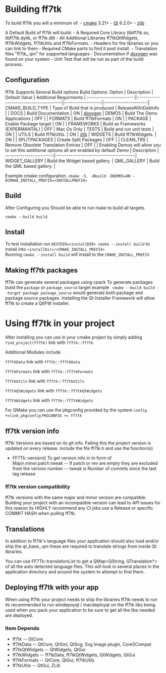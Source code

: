 # Building ff7tk

To build ff7tk you will a minimum of: 
    - [cmake] 3.21+
    - [Qt] 6.2.0+
    - [zlib]


A Default Build of ff7tk will build: 
     - A Required Core Library (libff7tk.so, libff7tk.dylib, or ff7tk.dll)
     - All Additional Libraries ff7tkQtWidgets, ff7tkWidgets, ff7tkUtils and ff7tkFormats.
     - Headers for the libraries so you can link to them
     - Required CMake parts to find it post install.
     - Translation files "ff7tk_<lang>.qm" for supported languages
     - Documentation if [doxygen] was found on your system
     - Unit Test that will be run as part of the build process.

## Configuration
ff7tk Supports Several Build options
Build Options:
         Option          |            Description                  |   Default Value    | Addtional Requirments |
:-----------------------:|:---------------------------------------:|:------------------:|:---------------------:|
CMAKE_BUILD_TYPE         | Type of Build that is produced          | ReleaseWithDebInfo | |
DOCS                     | Build Documentation                     | ON                 | [doxygen] |
DEMOS                    | Build The Demo Applications             | OFF                | |
FORMATS                  | Build ff7tkFormats                      | ON                 | |
PACKAGE                  | Enable Package target                   | ON                 | |
FRAMEWORKS               | Build as Frameworks (EXPERMANTAL)       | OFF                | Mac Os Only |
TESTS                    | Build and run unit tests                | ON                 | |
UTILS                    | Build ff7tkUtils.                       | ON                 | [zlib] |
WIDGETS                  | Build ff7tkWidgets.                     | ON                 | |
SPLITPACKAGES            | Create Split Packages                   | OFF                | |
CLEAN_TRS                | Remove Obsolete Translation Entries     | OFF                | |
Enabling Demos will allow you to set this additional options all are enabled by default
       Demo              |            Description                  |
:-----------------------:|:---------------------------------------:|
WIDGET_GALLERY           | Build the Widget based gallery.         |
QML_GALLERY              | Build the QML based gallery.            |

Example cmake configuration.
`cmake -S. -Bbuild -DDEMOS=ON -DCMAKE_INSTALL_PREFIX=<INSTALLPREFIX>`

## Build
After Configuring you Should be able to run make to build all targets.

`cmake --build build`

## Install
 To test installation run `DESTDIR=<installDIR> cmake --install build` to install into `<installDir>/<CMAKE_INSTALL_PREFIX>` <br>
 Running `cmake --install build` will install to the `CMAKE_INSTALL_PREFIX`

## Making ff7tk packages
 ff7tk can generate several packages using cpack
 To generate packages build the `package` or `package_source` target
 example ` cmake --build build --target package package_source` would generate both package and package source packages.
 Installing the Qt Installer Framework will allow ff7tk to create a QtIFW installer.
 
# Using ff7tk in your project

After installing you can use in your cmake project by simply adding 
`find_project(ff7tk)` link with `ff7tk::ff7tk`

Additional Modules include

`ff7tkData` link with `ff7tk::ff7tkData`

`ff7tkFormats` link with `ff7tk::ff7tkFormats`

`ff7tkUtils` link with `ff7tk::ff7tkUtils`

`ff7tkQtWidgets` link with `ff7tk::ff7tkQtWidgets`

`ff7tkWidgets` link with `ff7tk::ff7tkWidgets`


For QMake you can use the pkgconfig provided by the system
`config +=link_pkgconfig`
`PKGCONFIG += ff7tk`

## ff7tk version info
 ff7tk Versions are based on its git info. Failing this the project version is updated on every release.
 include the file ff7tk.h and use the function(s)
  - FF7Tk::version() To get version info in to form of Major.minor.patch.tweak
   -- If patch or rev are empty they are excluded from the version number
   -- tweak is Number of commits since the last tag release
### ff7tk version compatibility
 ff7tk versions with the same major and minor version are compatible. Building your project with an incompatible version can lead to API issues for this reason its HIGHLY recommend any CI jobs use a Release or specific COMMIT HASH when pulling ff7tk.

## Translations
  In addition to ff7tk's language files your application should also load and/or ship the qt_base_<lang>.qm these are required to translate strings from inside Qt libraries.
  
You can use FF7Tk::translationList to get a QMap<QString, QTranslation*> of all the auto detected language files. This will look in several places in the application directory and around the system to attempt to find them.

## Deploying ff7tk with your app
 When using ff7tk your project needs to ship the libraries ff7tk needs to run its recommended to run windepoyqt / macdeployqt on the ff7tk libs being used when you pack your application to be sure to get all the libs needed are deployed.
 
### Item Depends
  - ff7tk
    -- QtCore
  - ff7tkData
    -- QtCore, QtXml, QtSvg, Svg Image plugin, Core5Compat
  - ff7tkQtWidgets
    -- QtWidgets, QtGui
  - ff7tkWidgets
    -- ff7tkData, ff7tkQtWidgets, QtWidgets, QtGui
  - ff7tkFormats
    -- QtCore, QtGui, ff7tkUtils
  - ff7tkUtils
    -- QtGui, ZLib


[Qt]:https://www.qt.io
[doxygen]:http://www.stack.nl/~dimitri/doxygen/
[cmake]:https://cmake.org/
[zlib]:https://zlib.net/
